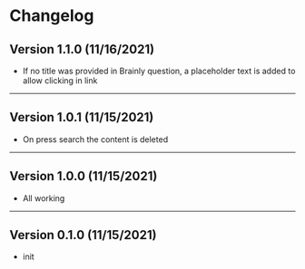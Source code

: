 # Changelog

## Version 1.1.0 (11/16/2021)

- If no title was provided in Brainly question, a placeholder text is added to allow clicking in link

---

## Version 1.0.1 (11/15/2021)

- On press search the content is deleted

---

## Version 1.0.0 (11/15/2021)

- All working

---

## Version 0.1.0 (11/15/2021)

- init
